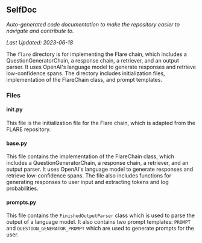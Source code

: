 <!--- START SELFDOC --->
## SelfDoc
_Auto-generated code documentation to make the repository easier to navigate and contribute to._

_Last Updated: 2023-06-18_

The `flare` directory is for implementing the Flare chain, which includes a QuestionGeneratorChain, a response chain, a retriever, and an output parser. It uses OpenAI's language model to generate responses and retrieve low-confidence spans. The directory includes initialization files, implementation of the FlareChain class, and prompt templates.

### Files
#### __init__.py
This file is the initialization file for the Flare chain, which is adapted from the FLARE repository.

#### base.py
This file contains the implementation of the FlareChain class, which includes a QuestionGeneratorChain, a response chain, a retriever, and an output parser. It uses OpenAI's language model to generate responses and retrieve low-confidence spans. The file also includes functions for generating responses to user input and extracting tokens and log probabilities.

#### prompts.py
This file contains the `FinishedOutputParser` class which is used to parse the output of a language model. It also contains two prompt templates: `PROMPT` and `QUESTION_GENERATOR_PROMPT` which are used to generate prompts for the user.

<!--- END SELFDOC --->